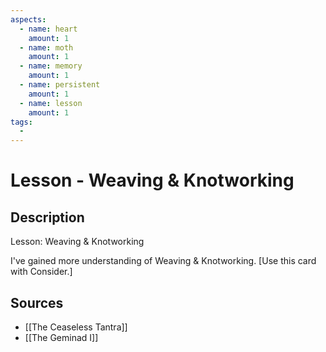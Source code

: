 ```yaml
---
aspects: 
  - name: heart
    amount: 1
  - name: moth
    amount: 1
  - name: memory
    amount: 1
  - name: persistent
    amount: 1
  - name: lesson
    amount: 1
tags:
  - 
---
```


# Lesson - Weaving & Knotworking

## Description
Lesson: Weaving & Knotworking

I've gained more understanding of Weaving & Knotworking. [Use this card with Consider.]
## Sources
- [[The Ceaseless Tantra]]
- [[The Geminad I]]